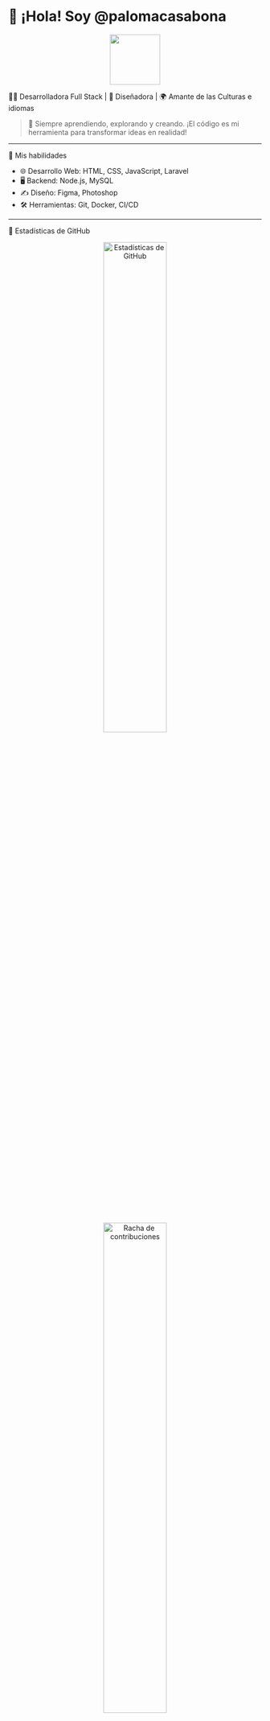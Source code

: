 # 🌟 ¡Hola! Soy @palomacasabona

<div align="center">
  <img src="https://media.giphy.com/media/hvRJCLFzcasrR4ia7z/giphy.gif" width="100"/>
</div>

🧑‍💻 Desarrolladora Full Stack | 🎨 Diseñadora | 🌍 Amante de las Culturas e idiomas

> 🌠 Siempre aprendiendo, explorando y creando. ¡El código es mi herramienta para transformar ideas en realidad!

---

 🚀 Mis habilidades
- 🌐 Desarrollo Web: HTML, CSS, JavaScript, Laravel
- 🖥️ Backend: Node.js, MySQL
- ✍️ Diseño: Figma, Photoshop
- 🛠️ Herramientas: Git, Docker, CI/CD

---

 🌈 Estadísticas de GitHub

<div align="center">
  <img src="https://github-readme-stats.vercel.app/api?username=palomacasabona&show_icons=true&theme=radical" alt="Estadísticas de GitHub" width="50%">
  <img src="https://github-readme-streak-stats.herokuapp.com/?user=palomacasabona&theme=radical" alt="Racha de contribuciones" width="50%">
</div>

---


🔗 Encuéntrame en:
[![LinkedIn](https://img.shields.io/badge/LinkedIn-%230077B5.svg?style=for-the-badge&logo=linkedin&logoColor=white)](https://linkedin.com/in/palomacasabona/)

<!---
palomacasabona/palomacasabona is a ✨ special ✨ repository because its `README.md` (this file) appears on your GitHub profile.
You can click the Preview link to take a look at your changes.
--->
